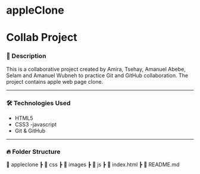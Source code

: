 # appleClone
# Collab Project

### 📄 Description
This is a collaborative project created by Amira, Tsehay, Amanuel Abebe, Selam and Amanuel Wubneh to practice Git and GitHub collaboration.
The project contains apple web page clone.

---

### 🛠️ **Technologies Used**
- HTML5
- CSS3
-javascript
- Git & GitHub

---

### 🔥 **Folder Structure**
📁 appleclone
 ┣ 📁 css
 ┣ 📁 images
 ┣ 📁 js
 ┣ 📄 index.html
 ┣ 📄 README.md

